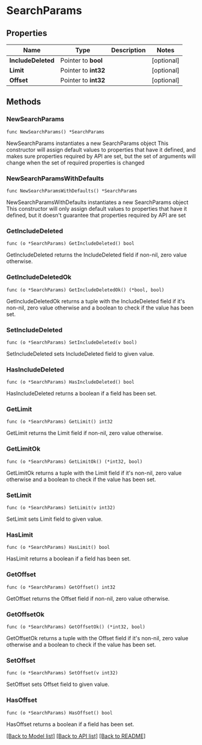 # SearchParams

## Properties

Name | Type | Description | Notes
------------ | ------------- | ------------- | -------------
**IncludeDeleted** | Pointer to **bool** |  | [optional] 
**Limit** | Pointer to **int32** |  | [optional] 
**Offset** | Pointer to **int32** |  | [optional] 

## Methods

### NewSearchParams

`func NewSearchParams() *SearchParams`

NewSearchParams instantiates a new SearchParams object
This constructor will assign default values to properties that have it defined,
and makes sure properties required by API are set, but the set of arguments
will change when the set of required properties is changed

### NewSearchParamsWithDefaults

`func NewSearchParamsWithDefaults() *SearchParams`

NewSearchParamsWithDefaults instantiates a new SearchParams object
This constructor will only assign default values to properties that have it defined,
but it doesn't guarantee that properties required by API are set

### GetIncludeDeleted

`func (o *SearchParams) GetIncludeDeleted() bool`

GetIncludeDeleted returns the IncludeDeleted field if non-nil, zero value otherwise.

### GetIncludeDeletedOk

`func (o *SearchParams) GetIncludeDeletedOk() (*bool, bool)`

GetIncludeDeletedOk returns a tuple with the IncludeDeleted field if it's non-nil, zero value otherwise
and a boolean to check if the value has been set.

### SetIncludeDeleted

`func (o *SearchParams) SetIncludeDeleted(v bool)`

SetIncludeDeleted sets IncludeDeleted field to given value.

### HasIncludeDeleted

`func (o *SearchParams) HasIncludeDeleted() bool`

HasIncludeDeleted returns a boolean if a field has been set.

### GetLimit

`func (o *SearchParams) GetLimit() int32`

GetLimit returns the Limit field if non-nil, zero value otherwise.

### GetLimitOk

`func (o *SearchParams) GetLimitOk() (*int32, bool)`

GetLimitOk returns a tuple with the Limit field if it's non-nil, zero value otherwise
and a boolean to check if the value has been set.

### SetLimit

`func (o *SearchParams) SetLimit(v int32)`

SetLimit sets Limit field to given value.

### HasLimit

`func (o *SearchParams) HasLimit() bool`

HasLimit returns a boolean if a field has been set.

### GetOffset

`func (o *SearchParams) GetOffset() int32`

GetOffset returns the Offset field if non-nil, zero value otherwise.

### GetOffsetOk

`func (o *SearchParams) GetOffsetOk() (*int32, bool)`

GetOffsetOk returns a tuple with the Offset field if it's non-nil, zero value otherwise
and a boolean to check if the value has been set.

### SetOffset

`func (o *SearchParams) SetOffset(v int32)`

SetOffset sets Offset field to given value.

### HasOffset

`func (o *SearchParams) HasOffset() bool`

HasOffset returns a boolean if a field has been set.


[[Back to Model list]](../README.md#documentation-for-models) [[Back to API list]](../README.md#documentation-for-api-endpoints) [[Back to README]](../README.md)


